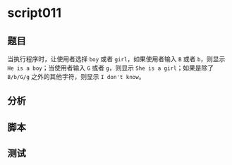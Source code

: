 # script011 
## 题目

当执行程序时，让使用者选择 `boy` 或者 `girl`，如果使用者输入 `B` 或者 `b`，则显示 `He is a boy`；当使用者输入 `G` 或者 `g`，则显示 `She is a girl`；如果是除了 `B/b/G/g` 之外的其他字符，则显示 `I don't know`。

## 分析



## 脚本


## 测试



